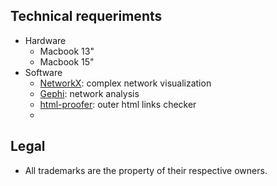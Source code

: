## Technical requeriments ##

* Hardware
    - Macbook 13"
    - Macbook 15"
* Software
    - [NetworkX](https://networkx.github.io/): complex network visualization
    - [Gephi](https://gephi.org/): network analysis
    - [html-proofer](https://github.com/gjtorikian/html-proofer): outer html links checker 
    - 

## Legal ##

* All trademarks are the property of their respective owners.